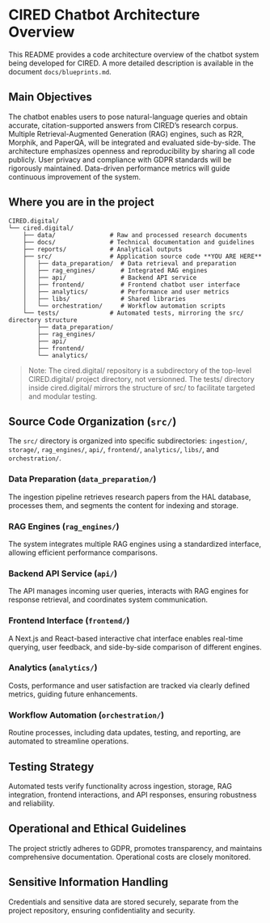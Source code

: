 # CIRED Chatbot Architecture Overview

This README provides a code architecture overview of the chatbot system being developed for CIRED. A more detailed description is available in the document `docs/blueprints.md`.

## Main Objectives

The chatbot enables users to pose natural-language queries and obtain accurate, citation-supported answers from CIRED’s research corpus. Multiple Retrieval-Augmented Generation (RAG) engines, such as R2R, Morphik, and PaperQA, will be integrated and evaluated side-by-side. The architecture emphasizes openness and reproducibility by sharing all code publicly. User privacy and compliance with GDPR standards will be rigorously maintained. Data-driven performance metrics will guide continuous improvement of the system.

## Where you are in the project

```text
CIRED.digital/
└── cired.digital/
    ├── data/               # Raw and processed research documents
    ├── docs/               # Technical documentation and guidelines
    ├── reports/            # Analytical outputs
    ├── src/                # Application source code **YOU ARE HERE**
    │   ├── data_preparation/  # Data retrieval and preparation
    │   ├── rag_engines/       # Integrated RAG engines
    │   ├── api/               # Backend API service
    │   ├── frontend/          # Frontend chatbot user interface
    │   ├── analytics/         # Performance and user metrics
    │   ├── libs/              # Shared libraries
    │   └── orchestration/     # Workflow automation scripts
    └── tests/              # Automated tests, mirroring the src/ directory structure
        ├── data_preparation/
        ├── rag_engines/
        ├── api/
        ├── frontend/
        └── analytics/
```
> Note: The cired.digital/ repository is a subdirectory of the top-level CIRED.digital/ project directory, not versionned. The tests/ directory inside cired.digital/ mirrors the structure of src/ to facilitate targeted and modular testing.

## Source Code Organization (`src/`)

The `src/` directory is organized into specific subdirectories: `ingestion/`, `storage/`, `rag_engines/`, `api/`, `frontend/`, `analytics/`, `libs/`, and `orchestration/`.

### Data Preparation (`data_preparation/`)

The ingestion pipeline retrieves research papers from the HAL database, processes them, and segments the content for indexing and storage.

### RAG Engines (`rag_engines/`)

The system integrates multiple RAG engines using a standardized interface, allowing efficient performance comparisons.

### Backend API Service (`api/`)

The API manages incoming user queries, interacts with RAG engines for response retrieval, and coordinates system communication.

### Frontend Interface (`frontend/`)

A Next.js and React-based interactive chat interface enables real-time querying, user feedback, and side-by-side comparison of different engines.

### Analytics (`analytics/`)

Costs, performance and user satisfaction are tracked via clearly defined metrics, guiding future enhancements.

### Workflow Automation (`orchestration/`)

Routine processes, including data updates, testing, and reporting, are automated to streamline operations.

## Testing Strategy

Automated tests verify functionality across ingestion, storage, RAG integration, frontend interactions, and API responses, ensuring robustness and reliability.

## Operational and Ethical Guidelines

The project strictly adheres to GDPR, promotes transparency, and maintains comprehensive documentation. Operational costs are closely monitored.

## Sensitive Information Handling

Credentials and sensitive data are stored securely, separate from the project repository, ensuring confidentiality and security.


